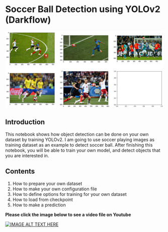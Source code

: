 # Soccer Ball Detection using YOLOv2 (Darkflow)

<img src="./sample_result2.PNG"/>

## Introduction
This notebook shows how object detection can be done on your own dataset by training YOLOv2. I am going to use soccer playing images as training dataset as an example to detect soccer ball. After finishing this notebook, you will be able to train your own model, and detect objects that you are interested in.

## Contents
1. How to prepare your own dataset
2. How to make your own configuration file
3. How to define options for training for your own dataset
4. How to load from checkpoint
5. How to make a prediction

**Please click the image below to see a video file on Youtube**

[![IMAGE ALT TEXT HERE](https://img.youtube.com/vi/1MwIVcni0P4/0.jpg)](https://www.youtube.com/watch?v=1MwIVcni0P4)
